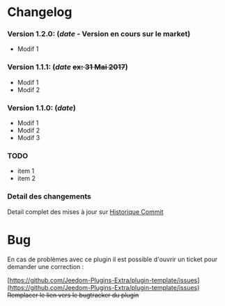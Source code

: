 # Changelog
### Version 1.2.0:  (**_date_** - Version en cours sur le market)

* Modif 1

### Version 1.1.1:  (**_date_** ~~ex: 31 Mai 2017~~)

* Modif 1
* Modif 2

### Version 1.1.0:  (**_date_**)

* Modif 1
* Modif 2
* Modif 3

### TODO

* item 1
* item 2

### Detail des changements

Detail complet des mises à jour sur [Historique Commit](https://github.com/Jeedom-Plugins-Extra/plugin-template/commits/master)

# Bug

En cas de problèmes avec ce plugin il est possible d'ouvrir un ticket pour demander une correction :

[https://github.com/Jeedom-Plugins-Extra/plugin-template/issues](https://github.com/Jeedom-Plugins-Extra/plugin-template/issues)
~~Remplacer le lien vers le bugtracker du plugin~~
